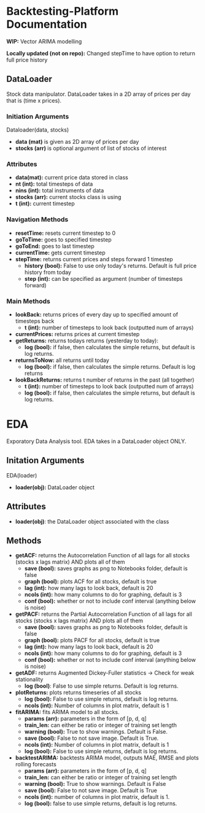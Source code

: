 # Backtesting-Platform Documentation
**WIP:** Vector ARIMA modelling

**Locally updated (not on repo):** Changed stepTime to have option to return full price history
## DataLoader
Stock data manipulator. DataLoader takes in a 2D array of prices per day that is (time x prices).

### Initiation Arguments
Dataloader(data, stocks)
- **data (mat)** is given as 2D array of prices per day
- **stocks (arr)** is optional argument of list of stocks of interest

### Attributes
- **data(mat):** current price data stored in class
- **nt (int):** total timesteps of data
- **nins (int):** total instruments of data
- **stocks (arr):** current stocks class is using
- **t (int):** current timestep

### Navigation Methods
- **resetTime:** resets current timestep to 0
- **goToTime:** goes to specified timestep
- **goToEnd:** goes to last timestep
- **currentTime:** gets current timestep
- **stepTime:** returns current prices and steps forward 1 timestep
    - **history (bool):** False to use only today's returns. Default is full price history from today
    - **step (int):** can be specified as argument (number of timesteps forward)

### Main Methods
- **lookBack:** returns prices of every day up to specified amount of timesteps back
    - **t (int):** number of timesteps to look back (outputted num of arrays)
- **currentPrices:** returns prices at current timestep
- **getReturns:** returns todays returns (yesterday to today):
    - **log (bool):** if false, then calculates the simple returns, but default is log returns.
- **returnsToNow:** all returns until today
    - **log (bool):** if false, then calculates the simple returns. Default is log returns
- **lookBackReturns:** returns t number of returns in the past (all together)
    - **t (int):** number of timesteps to look back (outputted num of arrays)
    - **log (bool):** if false, then calculates the simple returns, but default is log returns.

# EDA
Exporatory Data Analysis tool. EDA takes in a DataLoader object ONLY.

## Initation Arguments
EDA(loader)
- **loader(obj):** DataLoader object

## Attributes
- **loader(obj)**: the DataLoader object associated with the class

## Methods
- **getACF:** returns the Autocorrelation Function of all lags for all stocks (stocks x lags matrix) AND plots all of them
    - **save (bool):** saves graphs as png to Notebooks folder, default is false
    - **graph (bool):**  plots ACF for all stocks, default is true
    - **lag (int):** how many lags to look back, default is 20
    - **ncols (int):** how many columns to do for graphing, default is 3
    - **conf (bool):** whether or not to include conf interval (anything below is noise)
- **getPACF:** returns the Partial Autocorrelation Function of all lags for all stocks (stocks x lags matrix) AND plots all of them
    - **save (bool):** saves graphs as png to Notebooks folder, default is false
    - **graph (bool):**  plots PACF for all stocks, default is true
    - **lag (int):** how many lags to look back, default is 20
    - **ncols (int):** how many columns to do for graphing, default is 3
    - **conf (bool):** whether or not to include conf interval (anything below is noise)
- **getADF:** returns Augmented Dickey-Fuller statistics -> Check for weak stationality
    - **log (bool)**: False to use simple returns. Default is log returns.
- **plotReturns:** plots returns timeseries of all stocks
    - **log (bool):** False to use simple returns, default is log returns.
    - **ncols (int):** Number of columns in plot matrix, default is 1
- **fitARIMA:** fits ARIMA model to all stocks.
    - **params (arr):** parameters in the form of [p, d, q]
    - **train_len:** can either be ratio or integer of training set length
    - **warning (bool):** True to show warnings. Default is False.
    - **save (bool):** False to not save image. Default is True.
    - **ncols (int):** Number of columns in plot matrix, default is 1
    - **log (bool):** False to use simple returns, default is log returns.
- **backtestARIMA:** backtests ARIMA model, outputs MAE, RMSE and plots rolling forecasts
    - **params (arr):** parameters in the form of [p, d, q]
    - **train_len:** can either be ratio or integer of training set length
    - **warning (bool):** True to show warnings. Default is False
    - **save (bool):** False to not save image. Default is True
    - **ncols (int):** number of columns in plot matrix, default is 1.
    - **log (bool):** false to use simple returns, default is log returns.


